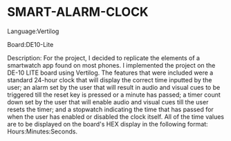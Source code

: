 # SMART-ALARM-CLOCK
Language:Vertilog     

Board:DE10-Lite         


Description: For the project, I decided to replicate the elements of a smartwatch app found on most phones. I implemented the project on the DE-10 LITE board using Vertilog. The features that were included were a standard 24-hour clock that will display the correct time inputted by the user; an alarm set by the user that will result in audio and visual cues to be triggered till the reset key is pressed or a minute has passed; a timer count down set by the user that will enable audio and visual cues till the user resets the timer; and a stopwatch indicating the time that has passed for when the user has enabled or disabled the clock itself. All of the time values are to be displayed on the board's HEX display in the following format: Hours:Minutes:Seconds.
